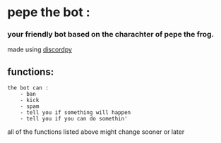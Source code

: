 # pepe the bot :
### your friendly bot based on the charachter of pepe the frog.

made using [discordpy](https://discordpy.readthedocs.io/en/latest/#documentation-contents)


## __functions:__
    the bot can : 
        - ban
        - kick
        - spam
        - tell you if something will happen
        - tell you if you can do somethin'

all of the functions listed above might change sooner or later

